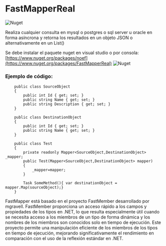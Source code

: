 # FastMapperReal
![Nuget](https://img.shields.io/nuget/v1/fastmapper?label=FastMapperReal)

Realiza cualquier consulta  en mysql o postgres o sql server u oracle en forma asíncrona y retorna los resultados en un objeto JSON o alternativamente en un List<dynamic>()


Se debe instalar el paquete nuget en visual studio o por consola: [https://www.nuget.org/packages/noef](https://www.nuget.org/packages/FastMapperReal)  ![Nuget](https://img.shields.io/nuget/v1/fastmapper?label=FastMapperReal)

### Ejemplo de código:
        public class SourceObject
        {
            public int Id { get; set; }
            public string Name { get; set; }
            public string Description { get; set; }
        }
        
        public class DestinationObject
        {
            public int Id { get; set; }
            public string Name { get; set; }
        }
        
        public class Test
        {
            private readonly Mapper<SourceObject,DestinationObject> _mapper;
            public Test(Mapper<SourceObject,DestinationObject> mapper)
            {
                _mapper=mapper;
            }

            Task SomeMethod(){ var destinationObject = mapper.Map(sourceObject);}
        }
          
     
          
       
FastMapper está basado en el proyecto FastMember desarrollado por mgravell. FastMember proporciona un acceso rápido a los campos y propiedades de los tipos en .NET, lo que resulta especialmente útil cuando se necesita acceso a los miembros de un tipo de forma dinámica y los nombres de los miembros son conocidos solo en tiempo de ejecución. Este proyecto permite una manipulación eficiente de los miembros de los tipos en tiempo de ejecución, mejorando significativamente el rendimiento en comparación con el uso de la reflexión estándar en .NET.
